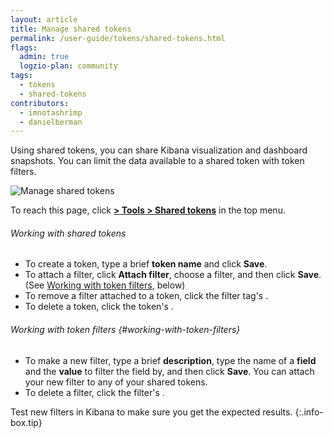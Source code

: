 ```yaml
---
layout: article
title: Manage shared tokens
permalink: /user-guide/tokens/shared-tokens.html
flags:
  admin: true
  logzio-plan: community
tags:
  - tokens
  - shared-tokens
contributors:
  - imnotashrimp
  - danielberman
---
```


Using shared tokens, you can share Kibana visualization and dashboard snapshots. You can limit the data available to a shared token with token filters.

![Manage shared tokens]({{site.baseurl}}/images/access-and-authentication/access-and-authentication--shared-tokens.png)

To reach this page, click [**<i class="li li-gear"></i> > Tools > Shared tokens**](https://app.logz.io/#/dashboard/settings/shared-tokens) in the top menu.

###### Working with shared tokens

* To create a token,
  type a brief **token name** and click **Save**.
* To attach a filter,
  click **Attach filter**,
  choose a filter,
  and then click **Save**.
  (See [Working with token filters](#working-with-token-filters), below)
* To remove a filter attached to a token,
  click the filter tag's <i class="li li-x"></i>.
* To delete a token,
  click the token's <i class="li li-x"></i>.

###### Working with token filters {#working-with-token-filters}

* To make a new filter,
  type a brief **description**,
  type the name of a **field** and the **value** to filter the field by,
  and then click **Save**.
  You can attach your new filter to any of your shared tokens.
* To delete a filter,
  click the filter's <i class="li li-x"></i>.

Test new filters in Kibana to make sure you get the expected results.
{:.info-box.tip}